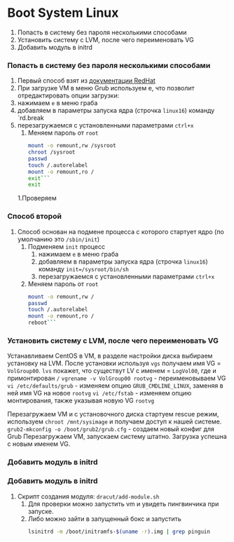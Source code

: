 # Boot System Linux

1. Попасть в систему без пароля несколькими способами
1. Установить систему с LVM, после чего переименовать VG
1. Добавить модуль в initrd

### Попасть в систему без пароля несколькими способами
1. Первый способ взят из [документации RedHat](https://access.redhat.com/documentation/en-us/red_hat_enterprise_linux/7/html/system_administrators_guide/sec-terminal_menu_editing_during_boot#sec-Changing_and_Resetting_the_Root_Password)
1. При загрузке VM в меню Grub используем e, что позволит отредактировать опции загрузки:
1. нажимаем `e` в меню граба
1. добавляем в параметры запуска ядра (строчка `linux16`) команду `rd.break
1. перезагружаемся с установленными параметрами `ctrl+x`
   1. Меняем пароль от `root`
        ```bash
        mount -o remount,rw /sysroot
        chroot /sysroot
        passwd
        touch /.autorelabel
        mount -o remount,ro /
        exit```
        exit
    1.Проверяем
### Способ второй

1. Способ основан на подмене процесса с которого стартует ядро (по умолчанию это `/sbin/init`)
    1. Подменяем `init` процесс
        1. нажимаем `e` в меню граба
        1. добавляем в параметры запуска ядра (строчка `linux16`) команду `init=/sysroot/bin/sh`
        1. перезагружаемся с установленными параметрами `ctrl+x`
    1. Меняем пароль от `root`
        ```bash
        mount -o remount,rw /
        passwd
        touch /.autorelabel
        mount -o remount,ro /
        reboot```

### Установить систему с LVM, после чего переименовать VG
Устанавливаем CentOS в VM, в разделе настройки диска выбираем установку на LVM.
После установки используя `vgs` получаем имя VG = `VolGroup00`.
`lvs` покажет, что существут LV c именем = `LogVol00`, где и примонтирован `/`
`vgrename -v VolGroup00 rootvg` - переименовываем VG
`vi /etc/defaults/grub` - изменяем опцию `GRUB_CMDLINE_LINUX`, заменяя в ней имя VG на новое `rootvg`
`vi /etc/fstab` - изменяем опцию монтирования, также указывая новую VG `rootvg`

  Перезагружаем VM и с установочного диска стартуем rescue режим, используем `chroot /mnt/sysimage` и получаем доступ к нашей системе.
`grub2-mkconfig -o /boot/grub2/grub.cfg` - создаем новый конфиг для Grub
Перезагружаем VM, запускаем систему штатно. Загрузка успешна с новым именем VG.

### Добавить модуль в initrd

### Добавить модуль в initrd
  1. Скрипт создания модуля: `dracut/add-module.sh`
      1. Для проверки можно запустить vm и увидеть пингвинчика при запуске.
        1. Либо можно зайти в запущенный бокс и запустить
            ```bash
            lsinitrd -m /boot/initramfs-$(uname -r).img | grep pinguin
            ```
